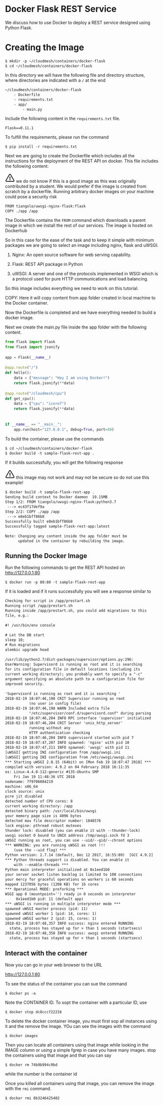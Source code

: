 # Docker Flask REST Service 

We discuss how to use Docker to deploy a REST service designed using
Python Flask.

# Creating the Image 

```console
$ mkdir -p ~/cloudmesh/containers/docker-flask
$ cd ~/cloudmesh/containers/docker-flask
```

In this directory we will have the following file and directory
structure, where directories are indicated with a `/` at the end

```
~/cloudmesh/containers/docker-flask
    - Dockerfile
    - requirements.txt
    - app/
        - main.py
```

Include the following content in the `requirements.txt` file.

```
Flask==0.11.1
```

To fulfill the requirements, please run the  command

```console
$ pip install -r requirements.txt
```

Next we are going to create the Dockerfile which includes all the
instructions for the deployment of the REST API on docker. This file
includes the following content:

![Warning](images/warning.png) we do not know if this is a good image as this was
originally contributed by a student. We would prefer if the image is
created from scratch by a dockerfile. Running arbitrary docker images
on your machine could pose a security risk

```
FROM tiangolo/uwsgi-nginx-flask:flask
COPY ./app /app
```
    
The Dockerfile contains the `FROM` command which downloads a parent
image in which we install the rest of our services. The image is
hosted on Dockerhub


So in this case for the ease of the task and to keep it simple with
minimum packages we are going to select an image including nginx, flask
and uWSGI.

1.  Nginx: An open source software for web serving capability.

2.  Flask: REST API package in Python

3.  uWSGI: A server and one of the protocols implemented in WSGI which
    is a protocol used for pure HTTP communications and load balancing.

So this image includes everything we need to work on this tutorial.

COPY: Here it will copy content from app folder created in local machine
to the Docker container.

Now the Dockerfile is completed and we have everything needed to build a
docker image.

Next we create the main.py file inside the app folder with the
following content.

```python
from flask import Flask
from flask import jsonify

app = Flask(__name__)

@app.route("/")
def hello():
    data = {"message": "Hey I am using Docker!")
    return flask.jsonify(**data)

@app.route("/cloudmesh/cpu")
def get_cpu():
    data = {"cpu": "icore7")
    return flask.jsonify(**data)


if __name__ == "__main__":
    app.run(host="127.0.0.1", debug=True, port=80)
```

To build the container, please use the commands 

```console
$ cd ~/cloudmesh/containers/docker-flask
$ docker build -t sample-flask-rest-app .
```

If it builds successfully, you will get the following response

![Warning](images/warning.png) this image may not work and may not be secure so do not use
this example!

```console
$ docker build -t sample-flask-rest-app .
Sending build context to Docker daemon  19.15MB
Step 1/2: FROM tiangolo/uwsgi-nginx-flask:python3.7
 ---> ec43f17def9a
Step 2/2: COPY ./app /app
 ---> e8eb1bff86b8
Successfully built e8eb1bff86b8
Successfully tagged sample-flask-rest-app:latest

Note: Changing any content inside the app folder must be
      updated in the container by rebuilding the image.
```
      

## Running the Docker Image

Run the following commands to get the REST API hosted on
<http://127.0.0.1:80>

```console
$ docker run -p 80:80 -t sample-flask-rest-app
```

If it is loaded and if it runs successfully you will see a response
similar to

```console
Checking for script in /app/prestart.sh
Running script /app/prestart.sh
Running inside /app/prestart.sh, you could add migrations to this file, e.g.:

#! /usr/bin/env console

# Let the DB start
sleep 10;
# Run migrations
alembic upgrade head

/usr/lib/python2.7/dist-packages/supervisor/options.py:296:
UserWarning: Supervisord is running as root and it is searching
for its configuration file in default locations (including its
current working directory); you probably want to specify a "-c"
argument specifying an absolute path to a configuration file for
improved security.

'Supervisord is running as root and it is searching '
2018-02-19 18:07:46,198 CRIT Supervisor running as root 
           (no user in config file)
2018-02-19 18:07:46,198 WARN Included extra file
           "/etc/supervisor/conf.d/supervisord.conf" during parsing
2018-02-19 18:07:46,204 INFO RPC interface 'supervisor' initialized
2018-02-19 18:07:46,204 CRIT Server 'unix_http_server' 
           running without any
           HTTP authentication checking
2018-02-19 18:07:46,204 INFO supervisord started with pid 7
2018-02-19 18:07:47,207 INFO spawned: 'nginx' with pid 10
2018-02-19 18:07:47,211 INFO spawned: 'uwsgi' with pid 11
[uWSGI] getting INI configuration from /app/uwsgi.ini
[uWSGI] getting INI configuration from /etc/uwsgi/uwsgi.ini
*** Starting uWSGI 2.0.15 (64bit) on [Mon Feb 19 18:07:47 2018] ***
compiled with version: 4.9.2 on 04 February 2018 16:11:35
os: Linux-4.4.0-112-generic #135-Ubuntu SMP 
    Fri Jan 19 11:48:36 UTC 2018
nodename: 7f9706084219
machine: x86_64
clock source: unix
pcre jit disabled
detected number of CPU cores: 8
current working directory: /app
detected binary path: /usr/local/bin/uwsgi
your memory page size is 4096 bytes
detected max file descriptor number: 1048576
lock engine: pthread robust mutexes
thunder lock: disabled (you can enable it with --thunder-lock)
uwsgi socket 0 bound to UNIX address /tmp/uwsgi.sock fd 3
uWSGI running as root, you can use --uid/--gid/--chroot options
*** WARNING: you are running uWSGI as root !!! 
    (use the --uid flag) *** 
Python version: 2.7.14 (default, Dec 12 2017, 16:55:09)  [GCC 4.9.2]
*** Python threads support is disabled. You can enable it 
    with --enable-threads ***
Python main interpreter initialized at 0x1eed1b0
your server socket listen backlog is limited to 100 connections
your mercy for graceful operations on workers is 60 seconds
mapped 1237056 bytes (1208 KB) for 16 cores
*** Operational MODE: preforking ***
WSGI app 0 (mountpoint='') ready in 0 seconds on interpreter 
     0x1eed1b0 pid: 11 (default app)
*** uWSGI is running in multiple interpreter mode ***
spawned uWSGI master process (pid: 11)
spawned uWSGI worker 1 (pid: 14, cores: 1)
spawned uWSGI worker 2 (pid: 15, cores: 1)
2018-02-19 18:07:48,357 INFO success: nginx entered RUNNING 
  state, process has stayed up for > than 1 seconds (startsecs)
2018-02-19 18:07:48,358 INFO success: uwsgi entered RUNNING 
  state, process has stayed up for > than 1 seconds (startsecs)
```

## Interact with the container

Now you can go in your web browser to the URL

 <http://127.0.0.1:80>

To see the status of the container you can sue the command 

```console
$ docker ps -a
```

Note the CONTAINER ID. To sopt the container with a particular ID, use 

```
$ docker stop dc8cccf22216
```

To delete the docker container image, you must first sop all instances
using it and the remove the image. YOu can see the images with the
command 


```console
$ docker images
```

Then you can locate all containers using that image while looking in
the IMAGE column or using a simple fgrep in case you have many
images. stop the containers using that image and that you can say


```console
$ docker rm 74b9b994c9bd
```

while the number is the container id

Once you killed all containers using that image, you can remove the
image with the `rmi` command.

```console
$ docker rmi 8b3246425402
```
